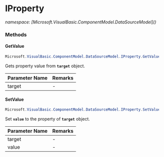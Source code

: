 ﻿# IProperty
_namespace: [Microsoft.VisualBasic.ComponentModel.DataSourceModel](<a href="#" onClick="load('/docs/Microsoft.VisualBasic.ComponentModel.DataSourceModel/index.md')"></a>)_





### Methods

#### GetValue
```csharp
Microsoft.VisualBasic.ComponentModel.DataSourceModel.IProperty.GetValue(System.Object)
```
Gets property value from **`target`** object.

|Parameter Name|Remarks|
|--------------|-------|
|target|-|


#### SetValue
```csharp
Microsoft.VisualBasic.ComponentModel.DataSourceModel.IProperty.SetValue(System.Object,System.Object)
```
Set **`value`** to the property of **`target`** object.

|Parameter Name|Remarks|
|--------------|-------|
|target|-|
|value|-|



